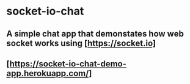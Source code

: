 # socket-io-chat

## A simple chat app that demonstates how web socket works using [https://socket.io]

## [https://socket-io-chat-demo-app.herokuapp.com/]